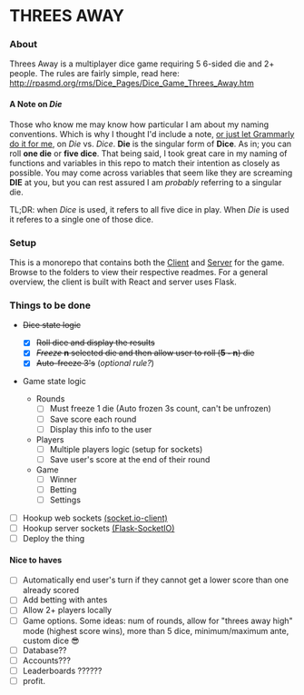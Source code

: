 # THREES AWAY

### About

Threes Away is a multiplayer dice game requiring 5 6-sided die and 2+ people. The rules are fairly simple, read here: http://rpasmd.org/rms/Dice_Pages/Dice_Game_Threes_Away.htm

#### A Note on _Die_

Those who know me may know how particular I am about my naming conventions. Which is why I thought I'd include a note, [or just let Grammarly do it for me](https://www.grammarly.com/blog/dice-die/#:~:text=Die%20is%20the%20singular%20form,plural%20form%20would%20be%20dies), on _Die_ vs. _Dice_. **Die** is the singular form of **Dice**. As in; you can roll **one die** or **five dice**. That being said, I took great care in my naming of functions and variables in this repo to match their intention as closely as possible. You may come across variables that seem like they are screaming **DIE** at you, but you can rest assured I am _probably_ referring to a singular die.

TL;DR: when _Dice_ is used, it refers to all five dice in play. When _Die_ is used it referes to a single one of those dice.

### Setup

This is a monorepo that contains both the [Client](/client/) and [Server](/server/) for the game. Browse to the folders to view their respective readmes. For a general overview, the client is built with React and server uses Flask.

### Things to be done

- ~~Dice state logic~~

  - [x] ~~Roll dice and display the results~~
  - [x] ~~_Freeze_ **n** selected die and then allow user to roll (**5 - n**) die~~
  - [x] ~~Auto-freeze 3's~~ (_optional rule?_)

- Game state logic

  - Rounds
    - [ ] Must freeze 1 die (Auto frozen 3s count, can't be unfrozen)
    - [ ] Save score each round
    - [ ] Display this info to the user
  - Players
    - [ ] Multiple players logic (setup for sockets)
    - [ ] Save user's score at the end of their round
  - Game
    - [ ] Winner
    - [ ] Betting
    - [ ] Settings

- [ ] Hookup web sockets [(socket.io-client)](https://socket.io/docs/v4/client-initialization/)
- [ ] Hookup server sockets [(Flask-SocketIO)](https://flask-socketio.readthedocs.io/en/latest/)
- [ ] Deploy the thing

#### Nice to haves

- [ ] Automatically end user's turn if they cannot get a lower score than one already scored
- [ ] Add betting with antes
- [ ] Allow 2+ players locally
- [ ] Game options. Some ideas: num of rounds, allow for "threes away high" mode (highest score wins), more than 5 dice, minimum/maximum ante, custom dice 😎
- [ ] Database??
- [ ] Accounts???
- [ ] Leaderboards ??????
- [ ] profit.
